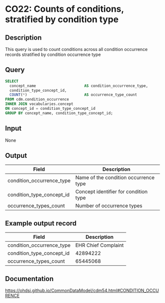 <!---
Group:condition occurrence
Name:CO22 Counts of conditions, stratified by condition type
Author: Alberto Labarga
CDM Version: 5.4
-->

# CO22: Counts of conditions, stratified by condition type

## Description
This query is used to count conditions across all condition occurrence records stratified by condition occurrence type

## Query
```sql
SELECT 
  concept_name                      AS condition_occurrence_type, 
  condition_type_concept_id, 
  COUNT(*)                          AS occurrence_type_count
FROM cdm.condition_occurrence
INNER JOIN vocabularies.concept 
ON concept_id = condition_type_concept_id
GROUP BY concept_name, condition_type_concept_id;
```

## Input

None

## Output

|  Field |  Description |
| --- | --- |
| condition_occurrence_type | Name of the condition occurrence type |
| condition_type_concept_id | Concept identifier for condition type |
| occurrence_types_count | Number of occurrence types |

## Example output record

|  Field |  Description |
| --- | --- |
| condition_occurrence_type |  EHR Chief Complaint |
| condition_type_concept_id |  42894222 |
| occurrence_types_count |  65445068 |


## Documentation
https://ohdsi.github.io/CommonDataModel/cdm54.html#CONDITION_OCCURENCE
